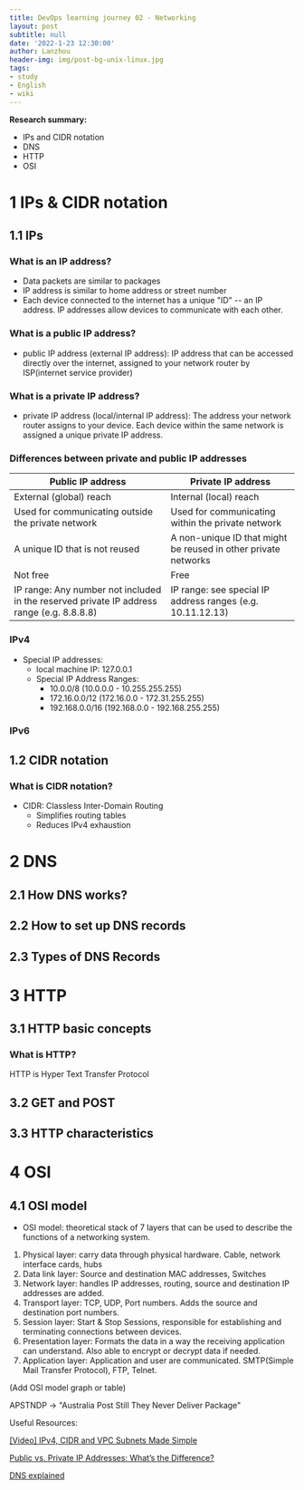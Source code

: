 ```yaml
---
title: DevOps learning journey 02 - Networking
layout: post
subtitle: null
date: '2022-1-23 12:30:00'
author: Lanzhou
header-img: img/post-bg-unix-linux.jpg
tags:
- study
- English
- wiki
---
```


**Research summary:**

- IPs and CIDR notation
- DNS
- HTTP
- OSI

# 1 IPs & CIDR notation
## 1.1 IPs

### What is an IP address?
  - Data packets are similar to packages
  - IP address is similar to home address or street number
  - Each device connected to the internet has a unique "ID" -- an IP address. IP addresses allow devices to communicate with each other.

### What is a public IP address?
  - public IP address (external IP address): IP address that can be accessed directly over the internet, assigned to your network router by ISP(internet service provider)

### What is a private IP address?
  - private IP address (local/internal IP address): The address your network router assigns to your device. Each device within the same network is assigned a unique private IP address.

### Differences between private and public IP addresses



| Public IP address | Private IP address |
| -------- | -------- | 
| External (global) reach     | Internal (local) reach     |
| Used for communicating outside the private network     | Used for communicating within the private network     |
| A unique ID that is not reused    | A non-unique ID that might be reused in other private networks     |
| Not free     | Free     |
| IP range: Any number not included in the reserved private IP address range (e.g. 8.8.8.8)     |  IP range: see special IP address ranges (e.g. 10.11.12.13)    |


### IPv4

- Special IP addresses:
  - local machine IP: 127.0.0.1
  - Special IP Address Ranges:
    - 10.0.0/8 (10.0.0.0 - 10.255.255.255)
    - 172.16.0.0/12 (172.16.0.0 - 172.31.255.255)
    - 192.168.0.0/16 (192.168.0.0 - 192.168.255.255)

### IPv6


## 1.2 CIDR notation

### What is CIDR notation?

- CIDR: Classless Inter-Domain Routing
  - Simplifies routing tables
  - Reduces IPv4 exhaustion

# 2 DNS

## 2.1 How DNS works?

## 2.2 How to set up DNS records

## 2.3 Types of DNS Records

# 3 HTTP

## 3.1 HTTP basic concepts

### What is HTTP?

HTTP is Hyper Text Transfer Protocol

## 3.2 GET and POST

## 3.3 HTTP characteristics


# 4 OSI

## 4.1 OSI model

- OSI model: theoretical stack of 7 layers that can be used to describe the functions of a networking system.

1. Physical layer: carry data through physical hardware. Cable, network interface cards, hubs
2. Data link layer:  Source and destination MAC addresses, Switches
3. Network layer: handles IP addresses, routing, source and destination IP addresses are added.
4. Transport layer: TCP, UDP, Port numbers. Adds the source and destination port numbers.
5. Session layer: Start & Stop Sessions, responsible for establishing and terminating connections between devices.
6. Presentation layer: Formats the data in a way the receiving application can understand. Also able to encrypt or decrypt data if needed.
7. Application layer: Application and user are communicated. SMTP(Simple Mail Transfer Protocol), FTP, Telnet.

(Add OSI model graph or table)

APSTNDP -> "Australia Post Still They Never Deliver Package"

Useful Resources:

[[Video] IPv4, CIDR and VPC Subnets Made Simple](https://www.youtube.com/watch?v=z07HTSzzp3o&t=74s)

[Public vs. Private IP Addresses: What’s the Difference?](https://www.avast.com/c-ip-address-public-vs-private#gref)

[DNS explained](https://www.better.dev/dns-explained-how-your-browser-finds-websites)
